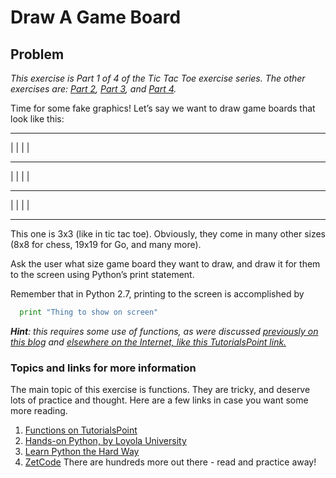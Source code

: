 # Draw A Game Board  
## Problem

_This exercise is Part 1 of 4 of the Tic Tac Toe exercise series. The other exercises are: [Part 2](checktictactoe.md), [Part 3](tictactoedraw.md), and [Part 4](tictactoegame.md)._

Time for some fake graphics! Let’s say we want to draw game boards that look like this:

 --- --- --- 
|   |   |   | 
 --- --- ---  
|   |   |   | 
 --- --- ---  
|   |   |   | 
 --- --- --- 
This one is 3x3 (like in tic tac toe). Obviously, they come in many other sizes (8x8 for chess, 19x19 for Go, and many more).

Ask the user what size game board they want to draw, and draw it for them to the screen using Python’s print statement.

Remember that in Python 2.7, printing to the screen is accomplished by
``` python
  print "Thing to show on screen"
  ``` 
_**Hint**: this requires some use of functions, as were discussed [previously on this blog](checkprimality.md) and [elsewhere on the Internet, like this TutorialsPoint link.](http://www.tutorialspoint.com/python/python_functions.htm)_

### Topics and links for more information

The main topic of this exercise is functions. They are tricky, and deserve lots of practice and thought. Here are a few links in case you want some more reading.

1. [Functions on TutorialsPoint](http://www.tutorialspoint.com/python/python_functions.htm)
2. [Hands-on Python, by Loyola University](http://anh.cs.luc.edu/python/hands-on/2.7/handsonHtml/functions.html)
3. [Learn Python the Hard Way](http://learnpythonthehardway.org/book/ex21.html)
4. [ZetCode](http://zetcode.com/lang/python/functions/)
There are hundreds more out there - read and practice away!